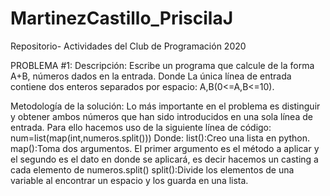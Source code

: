 # MartinezCastillo_PriscilaJ
Repositorio- Actividades del Club de Programación 2020


PROBLEMA #1:
Descripción: 
     Escribe un programa que calcule de la forma A+B, números dados en la entrada. Donde La única línea de 
     entrada contiene dos enteros separados por espacio: A,B(0<=A,B<=10).
        
Metodología de la solución: 
     Lo más importante en el problema es distinguir y obtener ambos números que han sido introducidos en una sola línea de entrada. 
     Para ello hacemos uso de la siguiente línea de código: num=list(map(int,numeros.split()))
     Donde:
     list():Creo una lista en python.
     map():Toma dos argumentos. El primer argumento es el método a aplicar y el segundo es el dato en donde se aplicará, es decir
           hacemos un casting a cada elemento de numeros.split()
     split():Divide los elementos de una variable al encontrar un espacio y los guarda en una lista.
